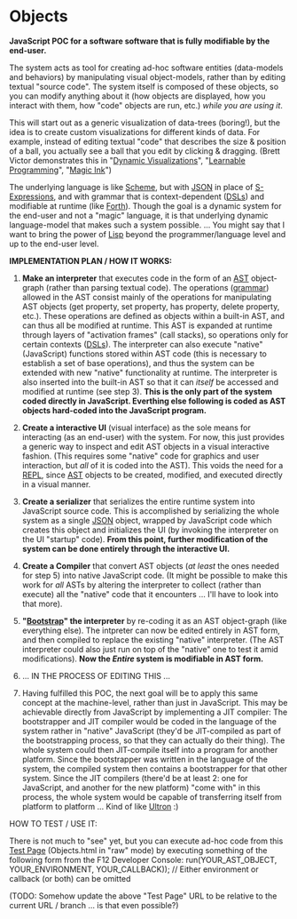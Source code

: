# Objects
**JavaScript POC for a software software that is fully modifiable by the end-user.**

The system acts as tool for creating ad-hoc software entities (data-models and behaviors) by manipulating visual object-models, rather than by editing textual "source code". The system itself is composed of these objects, so you can modify anything about it (how objects are displayed, how you interact with them, how "code" objects are run, etc.) *while you are using it*.

This will start out as a generic visualization of data-trees (boring!), but the idea is to create custom visualizations for different kinds of data. For example, instead of editing textual "code" that describes the size & position of a ball, you actually see a ball that you edit by clicking & dragging. (Brett Victor demonstrates this in "[Dynamic Visualizations](http://worrydream.com/DrawingDynamicVisualizationsTalk)", "[Learnable Programming](http://worrydream.com/LearnableProgramming/)", "[Magic Ink](http://worrydream.com/MagicInk)")

The underlying language is like [Scheme](https://en.wikipedia.org/wiki/Scheme_(programming_language)), but with [JSON](https://en.wikipedia.org/wiki/JSON) in place of [S-Expressions](https://en.wikipedia.org/wiki/S-expression), and with grammar that is context-dependent ([DSLs](https://en.wikipedia.org/wiki/Domain-specific_language)) and modifiable at runtime (like [Forth](https://en.wikipedia.org/wiki/Forth_(programming_language))). Though the goal is a dynamic system for the end-user and not a "magic" language, it is that underlying dynamic language-model that makes such a system possible. ... You might say that I want to bring the power of [Lisp](https://en.wikipedia.org/wiki/Lisp_(programming_language)) beyond the programmer/language level and up to the end-user level.

**IMPLEMENTATION PLAN / HOW IT WORKS:**

1. **Make an interpreter** that executes code in the form of an [AST](https://en.wikipedia.org/wiki/Abstract_syntax_tree) object-graph (rather than parsing textual code). The operations ([grammar](https://en.wikipedia.org/wiki/Formal_grammar)) allowed in the AST consist mainly of the operations for manipulating AST objects (get property, set property, has property, delete property, etc.). These operations are defined as objects within a built-in AST, and can thus all be modified at runtime. This AST is expanded at runtime through layers of "activation frames" (call stacks), so operations only for certain contexts ([DSLs](https://en.wikipedia.org/wiki/Domain-specific_language)). The interpreter can also execute "native" (JavaScript) functions stored within AST code (this is necessary to establish a set of base operations), and thus the system can be extended with new "native" functionality at runtime. The interpreter is also inserted into the built-in AST so that it can *itself* be accessed and modified at runtime (see step 3). **This is the only part of the system coded directly in JavaScript. Everthing else following is coded as AST objects hard-coded into the JavaScript program.**

2. **Create a interactive UI** (visual interface) as the sole means for interacting (as an end-user) with the system. For now, this just provides a generic way to inspect and edit AST objects in a visual interactive fashion. (This requires some "native" code for graphics and user interaction, but *all* of it is coded into the AST). This voids the need for a [REPL](https://en.wikipedia.org/wiki/Read%E2%80%93eval%E2%80%93print_loop), since [AST](https://en.wikipedia.org/wiki/Abstract_syntax_tree) objects to be created, modified, and executed directly in a visual manner.

3. **Create a serializer** that serializes the entire runtime system into JavaScript source code. This is accomplished by serializing the whole system as a single [JSON](https://en.wikipedia.org/wiki/JSON) object, wrapped by JavaScript code which creates this object and initializes the UI (by invoking the interpreter on the UI "startup" code). **From this point, further modification of the system can be done entirely through the interactive UI.**

4. **Create a Compiler** that convert AST objects (*at least* the ones needed for step 5) into native JavaScript code. (It might be possible to make this work for *all* ASTs by altering the interpreter to collect (rather than execute) all the "native" code that it encounters ... I'll have to look into that more).

5. **"[Bootstrap](https://en.wikipedia.org/wiki/Bootstrapping)" the interpreter** by re-coding it as an AST object-graph (like everything else). The intpreter can now be edited entirely in AST form, and then compiled to replace the existing "native" interpreter. (The AST interpreter could also just run on top of the "native" one to test it amid modifications). **Now the *Entire* system is modifiable in AST form.**

6. ... IN THE PROCESS OF EDITING THIS ...

7. Having fulfilled this POC, the next goal will be to apply this same concept at the machine-level, rather than just in JavaScript. This may be achievable directly from JavaScript by implementing a JIT compiler: The bootstrapper and JIT compiler would be coded in the language of the system rather in "native" JavaScript (they'd be JIT-compiled as part of the bootstrapping process, so that they can actually do their thing). The whole system could then JIT-compile itself into a program for another platform. Since the bootstrapper was written in the language of the system, the compiled system then contains a bootstrapper for that other system. Since the JIT compilers (there'd be at least 2: one for JavaScript, and another for the new platform) "come with" in this process, the whole system would be capable of transferring itself from platform to platform ... Kind of like [Ultron](https://en.wikipedia.org/wiki/Ultron) :)

HOW TO TEST / USE IT:

There is not much to "see" yet, but you can execute ad-hoc code from this [Test Page](https://rawgit.com/d-cook/Objects/master/Objects.html) (Objects.html in "raw" mode) by executing something of the following form from the F12 Developer Console:
run(YOUR_AST_OBJECT, YOUR_ENVIRONMENT, YOUR_CALLBACK)); // Either environment or callback (or both) can be omitted

(TODO: Somehow update the above "Test Page" URL to be relative to the current URL / branch ... is that even possible?)

